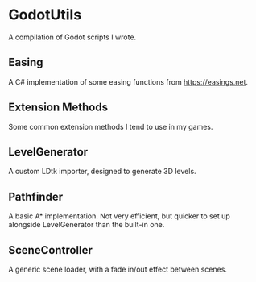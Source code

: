 # GodotUtils
A compilation of Godot scripts I wrote.
## Easing
A C# implementation of some easing functions from https://easings.net.
## Extension Methods
Some common extension methods I tend to use in my games.
## LevelGenerator
A custom LDtk importer, designed to generate 3D levels.
## Pathfinder
A basic A\* implementation. Not very efficient, but quicker to set up alongside LevelGenerator than the built-in one.
## SceneController
A generic scene loader, with a fade in/out effect between scenes.
